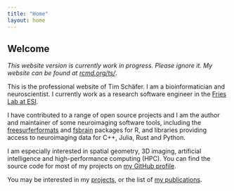 ```yaml
---
title: "Home"
layout: home
---
```


## Welcome

*This website version is currently work in progress. Please ignore it. My website can be found at [rcmd.org/ts/](https://rcmd.org/ts/)*.

This is the professional website of Tim Schäfer. I am a bioinformatician and neuroscientist. I currently work as a research software engineer in the [Fries Lab at ESI](https://www.esi-frankfurt.de/people/pascalfries/).

I have contributed to a range of open source projects and I am the author and maintainer of some neuroimaging software tools, including the [freesurferformats](https://github.com/dfsp-spirit/freesurferformats) and [fsbrain](https://github.com/dfsp-spirit/fsbrain) packages for R, and libraries providing access to neuroimaging data for C++, Julia, Rust and Python.

I am especially interested in spatial geometry, 3D imaging, artificial intelligence and high-performance computing (HPC). You can find the source code for most of my projects on [my GitHub profile](https://github.com/dfsp-spirit).

You may be interested in my [projects](./projects), or the list of [my publications](./publications).
